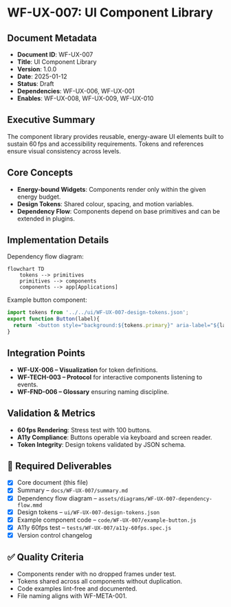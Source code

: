 # WF-UX-007: UI Component Library

## Document Metadata
- **Document ID**: WF-UX-007
- **Title**: UI Component Library
- **Version**: 1.0.0
- **Date**: 2025-01-12
- **Status**: Draft
- **Dependencies**: WF-UX-006, WF-UX-001
- **Enables**: WF-UX-008, WF-UX-009, WF-UX-010

## Executive Summary
The component library provides reusable, energy-aware UI elements built to sustain 60 fps and accessibility requirements. Tokens and references ensure visual consistency across levels.

## Core Concepts
- **Energy-bound Widgets**: Components render only within the given energy budget.
- **Design Tokens**: Shared colour, spacing, and motion variables.
- **Dependency Flow**: Components depend on base primitives and can be extended in plugins.

## Implementation Details
Dependency flow diagram:
```mermaid
flowchart TD
    tokens --> primitives
    primitives --> components
    components --> app[Applications]
```
Example button component:
```javascript
import tokens from '../../ui/WF-UX-007-design-tokens.json';
export function Button(label){
  return `<button style="background:${tokens.primary}" aria-label="${label}">${label}</button>`;
}
```

## Integration Points
- **WF-UX-006 – Visualization** for token definitions.
- **WF-TECH-003 – Protocol** for interactive components listening to events.
- **WF-FND-006 – Glossary** ensuring naming discipline.

## Validation & Metrics
- **60 fps Rendering**: Stress test with 100 buttons.
- **A11y Compliance**: Buttons operable via keyboard and screen reader.
- **Token Integrity**: Design tokens validated by JSON schema.

## 🎨 Required Deliverables
- [x] Core document (this file)
- [x] Summary – `docs/WF-UX-007/summary.md`
- [x] Dependency flow diagram – `assets/diagrams/WF-UX-007-dependency-flow.mmd`
- [x] Design tokens – `ui/WF-UX-007-design-tokens.json`
- [x] Example component code – `code/WF-UX-007/example-button.js`
- [x] A11y 60fps test – `tests/WF-UX-007/a11y-60fps.spec.js`
- [x] Version control changelog

## ✅ Quality Criteria
- Components render with no dropped frames under test.
- Tokens shared across all components without duplication.
- Code examples lint-free and documented.
- File naming aligns with WF-META-001.

